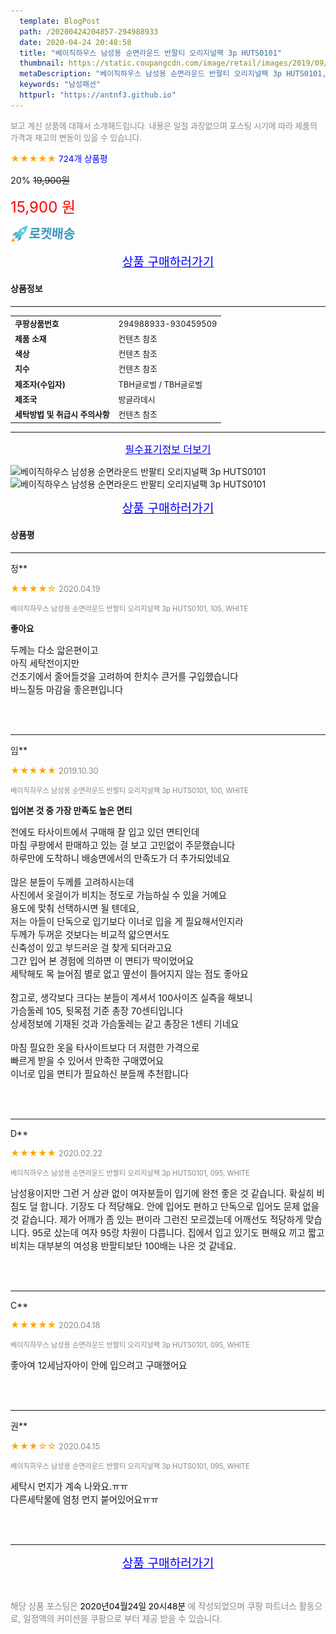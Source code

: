 ```yaml
---
  template: BlogPost
  path: /20200424204857-294988933
  date: 2020-04-24 20:48:58
  title: "베이직하우스 남성용 순면라운드 반팔티 오리지널팩 3p HUTS0101"
  thumbnail: https://static.coupangcdn.com/image/retail/images/2019/09/04/17/7/e01cbdb5-f5ce-4a4e-84ef-7eeddaf8ac55.jpg
  metaDescription: "베이직하우스 남성용 순면라운드 반팔티 오리지널팩 3p HUTS0101,남성패션"
  keywords: "남성패션"
  httpurl: "https://antnf3.github.io"
---
```

  
<span style="color: #888;font-size:0.8rem">보고 계신 상품에 대해서 소개해드립니다.
내용은 일절 과장없으며 포스팅 시기에 따라 제품의 가격과 재고의 변동이 있을 수 있습니다.</span>
  
<span style="color: orange;">★★★★★</span> <span style="color: blue;font-size: 0.85rem;">724개 상품평</span>

<span style="font-size: 0.9rem">20%</span> <span style="font-size: 0.9rem">~~19,900원~~</span>

<span style="color: red;font-size: 1.5rem;">15,900 원</span>

![로켓배송](/assets/rocket_logo.png)

<p align="center"><a href="http://me2.do/5w58VlZI" style="font-size: 1.2rem; color: blue;">상품 구매하러가기</a></p>

#### 상품정보

---

|                  |                       |
| ---------------- | --------------------- |
| **<span style="font-size:0.8rem;">쿠팡상품번호</span>** | <span style="font-size:0.8rem;">294988933-930459509</span> |
| **<span style="font-size:0.8rem;">제품 소재</span>**    | <span style="font-size:0.8rem;">컨텐츠 참조</span>        |
| **<span style="font-size:0.8rem;">색상</span>**    | <span style="font-size:0.8rem;">컨텐츠 참조</span>        |
| **<span style="font-size:0.8rem;">치수</span>**    | <span style="font-size:0.8rem;">컨텐츠 참조</span>        |
| **<span style="font-size:0.8rem;">제조자(수입자)</span>**    | <span style="font-size:0.8rem;">TBH글로벌 / TBH글로벌</span>        |
| **<span style="font-size:0.8rem;">제조국</span>**    | <span style="font-size:0.8rem;">방글라데시</span>        |
| **<span style="font-size:0.8rem;">세탁방법 및 취급시 주의사항</span>**    | <span style="font-size:0.8rem;">컨텐츠 참조</span>        |




---

<p align="center"><a href="http://me2.do/5w58VlZI" style="font-size: 1rem; color: blue;">필수표기정보 더보기</a></p>

![베이직하우스 남성용 순면라운드 반팔티 오리지널팩 3p HUTS0101](http://thumbnail6.coupangcdn.com/thumbnails/remote/q89/image/product/content/vendorItem/2019/09/24/930459509/53a5d828-3774-4f83-990d-3ce1c116381d.jpg)
![베이직하우스 남성용 순면라운드 반팔티 오리지널팩 3p HUTS0101](http://thumbnail7.coupangcdn.com/thumbnails/remote/q89/image/retail/images/2019/09/04/17/0/9662732f-b6e5-45ab-a38f-ea06793844bc.jpg)

<p align="center"><a href="http://me2.do/5w58VlZI" style="font-size: 1.2rem; color: blue;">상품 구매하러가기</a></p>

#### 상품평
  
---
  
정**
    
<span style="color: orange;">★★★★☆</span> <span style="font-size:0.8rem;color: #888;">2020.04.19</span>
    
<span style="color: #888;font-size:0.7rem">베이직하우스 남성용 순면라운드 반팔티 오리지널팩 3p HUTS0101, 105, WHITE</span>
    
<span style="font-size:0.85rem">**좋아요**</span>
    
<span style="font-size: 0.9rem;">두께는 다소 앏은편이고<br/>아직 세탁전이지만<br/>건조기에서 줄어들것을 고려하여 한치수 큰거를 구입했습니다 <br/>바느질등 마감을 좋은편입니다</span>
    
<br>
<br>

---
  
임**
    
<span style="color: orange;">★★★★★</span> <span style="font-size:0.8rem;color: #888;">2019.10.30</span>
    
<span style="color: #888;font-size:0.7rem">베이직하우스 남성용 순면라운드 반팔티 오리지널팩 3p HUTS0101, 100, WHITE</span>
    
<span style="font-size:0.85rem">**입어본 것 중 가장 만족도 높은 면티**</span>
    
<span style="font-size: 0.9rem;">전에도 타사이트에서 구매해 잘 입고 있던 면티인데<br/>마침 쿠팡에서 판매하고 있는 걸 보고 고민없이 주문했습니다<br/>하루만에 도착하니 배송면에서의 만족도가 더 추가되었네요<br/><br/>많은 분들이 두께를 고려하시는데<br/>사진에서 옷걸이가 비치는 정도로 가늠하실 수 있을 거예요<br/>용도에 맞춰 선택하시면 될 텐데요,<br/>저는 아들이 단독으로 입기보다 이너로 입을 게 필요해서인지라 <br/>두께가 두꺼운 것보다는 비교적 얇으면서도 <br/>신축성이 있고 부드러운 걸 찾게 되더라고요<br/>그간 입어 본 경험에 의하면 이 면티가 딱이었어요<br/>세탁해도 목 늘어짐 별로 없고 옆선이 틀어지지 않는 점도 좋아요<br/><br/>참고로, 생각보다 크다는 분들이 계셔서 100사이즈 실측을 해보니<br/>가슴둘레 105, 뒷목점 기준 총장 70센티입니다<br/>상세정보에 기재된 것과 가슴둘레는 같고 총장은 1센티 기네요<br/><br/>마침 필요한 옷을 타사이트보다 더 저렴한 가격으로 <br/>빠르게 받을 수 있어서 만족한 구매였어요<br/>이너로 입을 면티가 필요하신 분들께 추천합니다</span>
    
<br>
<br>

---
  
D**
    
<span style="color: orange;">★★★★★</span> <span style="font-size:0.8rem;color: #888;">2020.02.22</span>
    
<span style="color: #888;font-size:0.7rem">베이직하우스 남성용 순면라운드 반팔티 오리지널팩 3p HUTS0101, 095, WHITE</span>
    

    
<span style="font-size: 0.9rem;">남성용이지만 그런 거 상관 없이 여자분들이 입기에 완전 좋은 것 같습니다. 확실히 비침도 덜 합니다. 기장도 다 적당해요. 안에 입어도 편하고 단독으로 입어도 문제 없을 것 같습니다. 제가 어깨가 좀 있는 편이라 그런진 모르겠는데 어깨선도 적당하게 맞습니다. 95로 샀는데 여자 95랑 차원이 다릅니다. 집에서 입고 있기도 편해요 끼고 짧고 비치는 대부분의 여성용 반팔티보단 100배는 나은 것 같네요.</span>
    
<br>
<br>

---
  
C**
    
<span style="color: orange;">★★★★★</span> <span style="font-size:0.8rem;color: #888;">2020.04.18</span>
    
<span style="color: #888;font-size:0.7rem">베이직하우스 남성용 순면라운드 반팔티 오리지널팩 3p HUTS0101, 095, WHITE</span>
    

    
<span style="font-size: 0.9rem;">좋아여 12세남자아이 안에 입으려고 구매했어요</span>
    
<br>
<br>

---
  
권**
    
<span style="color: orange;">★★★☆☆</span> <span style="font-size:0.8rem;color: #888;">2020.04.15</span>
    
<span style="color: #888;font-size:0.7rem">베이직하우스 남성용 순면라운드 반팔티 오리지널팩 3p HUTS0101, 095, WHITE</span>
    

    
<span style="font-size: 0.9rem;">세탁시 먼지가 계속 나와요.ㅠㅠ<br/>다른세탁물에 엄청 먼지 붙어있어요ㅠㅠ</span>
    
<br>
<br>


  
---
  
<p align="center"><a href="http://me2.do/5w58VlZI" style="font-size: 1.2rem; color: blue;">상품 구매하러가기</a></p>
  
<br>
  
<span style="font-size: 0.85rem; color: #888;">해당 상품 포스팅은 <span style="color: #000;"> 2020년04월24일 20시48분 </span> 에 작성되었으며 쿠팡 파트너스 활동으로, 일정액의 커미션을 쿠팡으로 부터 제공 받을 수 있습니다.</span>